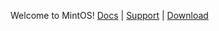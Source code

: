 Welcome to MintOS!
[Docs](https://github.com/nift4/Mint-OS/wiki) | [Support](https://nift4.github.io/Mint-OS/support) | [Download](https://sourceforge.net/p/mint-os-project)
